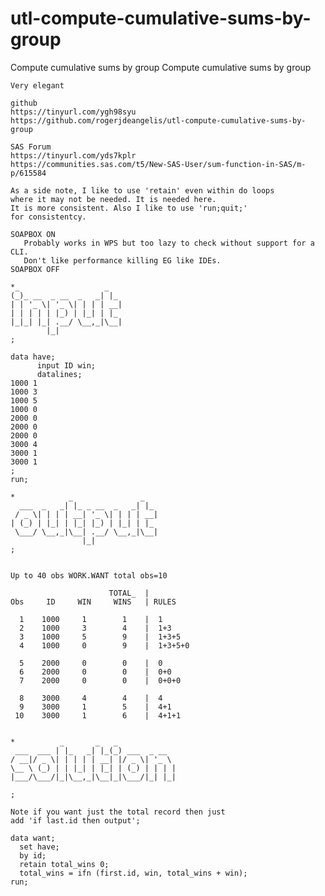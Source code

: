 # utl-compute-cumulative-sums-by-group
Compute cumulative sums by group 
    Compute cumulative sums by group                                                                 
                                                                                                     
    Very elegant                                                                                     
                                                                                                     
    github                                                                                           
    https://tinyurl.com/ygh98syu                                                                     
    https://github.com/rogerjdeangelis/utl-compute-cumulative-sums-by-group                          
                                                                                                     
    SAS Forum                                                                                        
    https://tinyurl.com/yds7kplr                                                                     
    https://communities.sas.com/t5/New-SAS-User/sum-function-in-SAS/m-p/615584                       
                                                                                                     
    As a side note, I like to use 'retain' even within do loops                                      
    where it may not be needed. It is needed here.                                                   
    It is more consistent. Also I like to use 'run;quit;'                                            
    for consistentcy.                                                                                
                                                                                                     
    SOAPBOX ON                                                                                       
       Probably works in WPS but too lazy to check without support for a CLI.                        
       Don't like performance killing EG like IDEs.                                                  
    SOAPBOX OFF                                                                                      
                                                                                                     
    *_                   _                                                                           
    (_)_ __  _ __  _   _| |_                                                                         
    | | '_ \| '_ \| | | | __|                                                                        
    | | | | | |_) | |_| | |_                                                                         
    |_|_| |_| .__/ \__,_|\__|                                                                        
            |_|                                                                                      
    ;                                                                                                
                                                                                                     
    data have;                                                                                       
          input ID win;                                                                              
          datalines;                                                                                 
    1000 1                                                                                           
    1000 3                                                                                           
    1000 5                                                                                           
    1000 0                                                                                           
    2000 0                                                                                           
    2000 0                                                                                           
    2000 0                                                                                           
    3000 4                                                                                           
    3000 1                                                                                           
    3000 1                                                                                           
    ;                                                                                                
    run;                                                                                             
                                                                                                     
    *            _               _                                                                   
      ___  _   _| |_ _ __  _   _| |_                                                                 
     / _ \| | | | __| '_ \| | | | __|                                                                
    | (_) | |_| | |_| |_) | |_| | |_                                                                 
     \___/ \__,_|\__| .__/ \__,_|\__|                                                                
                    |_|                                                                              
    ;                                                                                                
                                                                                                     
                                                                                                     
    Up to 40 obs WORK.WANT total obs=10                                                              
                                                                                                     
                          TOTAL_  |                                                                  
    Obs     ID     WIN     WINS   | RULES                                                            
                                                                                                     
      1    1000     1        1    |  1                                                               
      2    1000     3        4    |  1+3                                                             
      3    1000     5        9    |  1+3+5                                                           
      4    1000     0        9    |  1+3+5+0                                                         
                                                                                                     
      5    2000     0        0    |  0                                                               
      6    2000     0        0    |  0+0                                                             
      7    2000     0        0    |  0+0+0                                                           
                                                                                                     
      8    3000     4        4    |  4                                                               
      9    3000     1        5    |  4+1                                                             
     10    3000     1        6    |  4+1+1                                                           
                                                                                                     
                                                                                                     
    *          _       _   _                                                                         
     ___  ___ | |_   _| |_(_) ___  _ __                                                              
    / __|/ _ \| | | | | __| |/ _ \| '_ \                                                             
    \__ \ (_) | | |_| | |_| | (_) | | | |                                                            
    |___/\___/|_|\__,_|\__|_|\___/|_| |_|                                                            
                                                                                                     
    ;                                                                                                
                                                                                                     
    Note if you want just the total record then just                                                 
    add 'if last.id then output';                                                                    
                                                                                                     
    data want;                                                                                       
      set have;                                                                                      
      by id;                                                                                         
      retain total_wins 0;                                                                           
      total_wins = ifn (first.id, win, total_wins + win);                                            
    run;                                                                                             
                                                                                                     
                                                                                                     
